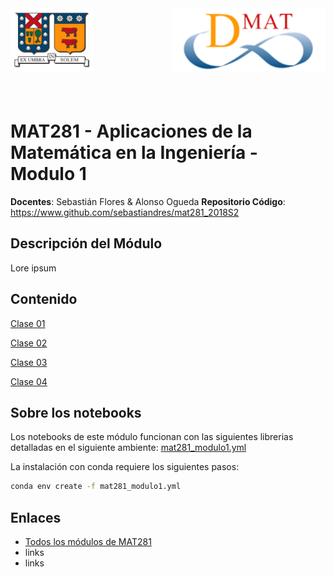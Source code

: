 <header>
<img src="./images/utfsm.png" alt="" height="100px" align="left"/>
<img src="./images/dmat.png" alt="" height="100px" align="right"/>
</header>
<br/><br/><br/><br/><br/>

# MAT281 - Aplicaciones de la Matemática en la Ingeniería - Modulo 1

**Docentes**: Sebastián Flores & Alonso Ogueda
**Repositorio Código**: https://www.github.com/sebastiandres/mat281_2018S2

## Descripción del Módulo

Lore ipsum

## Contenido

[Clase 01](./01_sobre_el_curso.ipynb)

[Clase 02](./02_data_science_toolkit.ipynb)

[Clase 03](./03.ipynb)

[Clase 04](./04.ipynb)

## Sobre los notebooks

Los notebooks de este módulo funcionan con las siguientes librerias detalladas en el siguiente ambiente: [mat281_modulo1.yml](./mat281_modulo1.yml)

La instalación con conda requiere los siguientes pasos:
```bash
conda env create -f mat281_modulo1.yml
```

## Enlaces
* [Todos los módulos de MAT281](../README.md)
* links
* links
